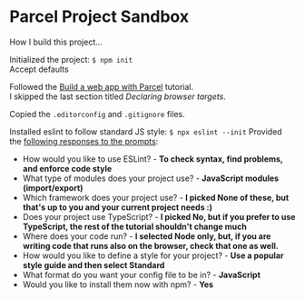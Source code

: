 # Parcel Project Sandbox

How I build this project...

Initialized the project: `$ npm init`  
Accept defaults

Followed the [Build a web app with Parcel](https://parceljs.org/getting-started/webapp/) tutorial.  
I skipped the last section titled _Declaring browser targets_.

Copied the `.editorconfig` and `.gitignore` files.

Installed eslint to follow standard JS style: `$ npx eslint --init`
Provided the [following responses to the prompts](https://loige.hashnode.dev/configure-eslint-and-standardjs):
- How would you like to use ESLint? - **To check syntax, find problems, and enforce code style**
- What type of modules does your project use? - **JavaScript modules (import/export)**
- Which framework does your project use? - **I picked None of these, but that's up to you and your current project needs :)**
- Does your project use TypeScript? - **I picked No, but if you prefer to use TypeScript, the rest of the tutorial shouldn't change much**
- Where does your code run? - **I selected Node only, but, if you are writing code that runs also on the browser, check that one as well.**
- How would you like to define a style for your project? - **Use a popular style guide and then select Standard**
- What format do you want your config file to be in? - **JavaScript**
- Would you like to install them now with npm? - **Yes**

